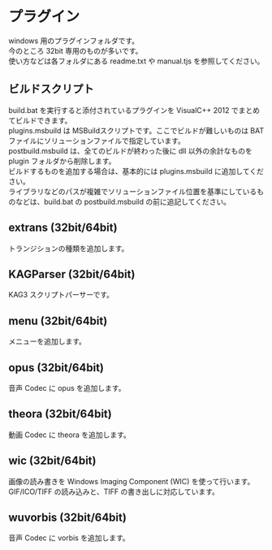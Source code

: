 # プラグイン
windows 用のプラグインフォルダです。  
今のところ 32bit 専用のものが多いです。  
使い方などは各フォルダにある readme.txt や manual.tjs を参照してください。

## ビルドスクリプト
build.bat を実行すると添付されているプラグインを VisualC++ 2012 でまとめてビルドできます。  
plugins.msbuild は MSBuildスクリプトです。ここでビルドが難しいものは BAT ファイルにソリューションファイルで指定しています。  
postbuild.msbuild は、全てのビルドが終わった後に dll 以外の余計なものを plugin フォルダから削除します。  
ビルドするものを追加する場合は、基本的には plugins.msbuild に追加してください。  
ライブラリなどのパスが複雑でソリューションファイル位置を基準にしているものなどは、build.bat の postbuild.msbuild の前に追記してください。  

## extrans (32bit/64bit)
トランジションの種類を追加します。

## KAGParser (32bit/64bit)
KAG3 スクリプトパーサーです。

## menu (32bit/64bit)
メニューを追加します。

## opus (32bit/64bit)
音声 Codec に opus を追加します。

## theora (32bit/64bit)
動画 Codec に theora を追加します。

## wic (32bit/64bit)
画像の読み書きを Windows Imaging Component (WIC) を使って行います。
GIF/ICO/TIFF の読み込みと、TIFF の書き出しに対応しています。

## wuvorbis (32bit/64bit)
音声 Codec に vorbis を追加します。

